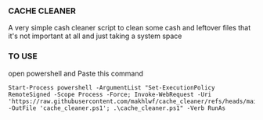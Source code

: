 ### CACHE CLEANER
A very simple cash cleaner script to clean some cash and leftover files that it's not important at all and just taking a system space

### TO USE

open powershell and Paste this command

```
Start-Process powershell -ArgumentList "Set-ExecutionPolicy RemoteSigned -Scope Process -Force; Invoke-WebRequest -Uri 'https://raw.githubusercontent.com/makhlwf/cache_cleaner/refs/heads/main/cache_cleaner_by_makhlwf.ps1' -OutFile 'cache_cleaner.ps1'; .\cache_cleaner.ps1" -Verb RunAs
```
